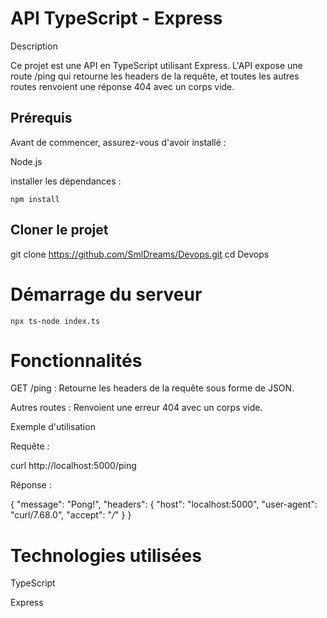 # API TypeScript - Express

Description

Ce projet est une API en TypeScript utilisant Express. L'API expose une route /ping qui retourne les headers de la requête, et toutes les autres routes renvoient une réponse 404 avec un corps vide.

## Prérequis

Avant de commencer, assurez-vous d'avoir installé :

Node.js

installer les dépendances : 

```
npm install
```

## Cloner le projet

git clone https://github.com/SmlDreams/Devops.git
cd Devops

# Démarrage du serveur

```
npx ts-node index.ts
```
# Fonctionnalités

GET /ping : Retourne les headers de la requête sous forme de JSON.

Autres routes : Renvoient une erreur 404 avec un corps vide.

Exemple d'utilisation

Requête :

curl http://localhost:5000/ping

Réponse :

{
  "message": "Pong!",
  "headers": {
    "host": "localhost:5000",
    "user-agent": "curl/7.68.0",
    "accept": "*/*"
  }
}

# Technologies utilisées

TypeScript

Express
